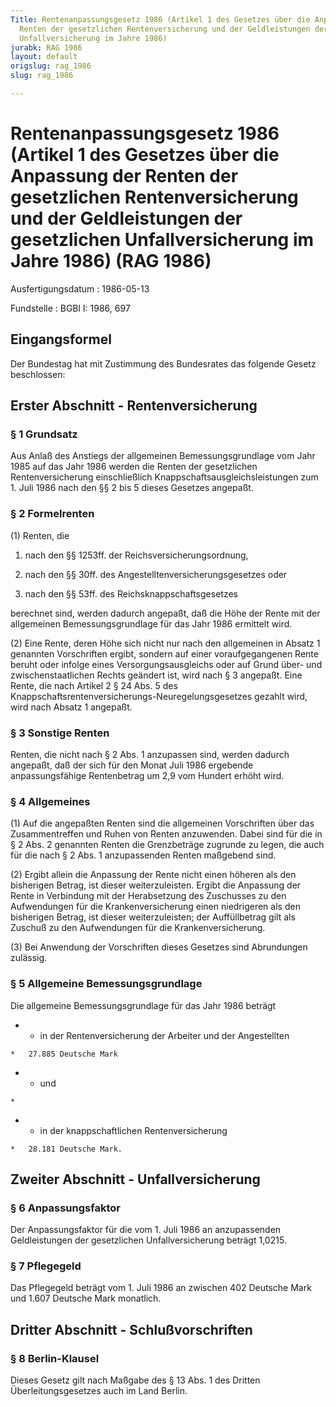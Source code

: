 ```yaml
---
Title: Rentenanpassungsgesetz 1986 (Artikel 1 des Gesetzes über die Anpassung der
  Renten der gesetzlichen Rentenversicherung und der Geldleistungen der gesetzlichen
  Unfallversicherung im Jahre 1986)
jurabk: RAG 1986
layout: default
origslug: rag_1986
slug: rag_1986

---
```


# Rentenanpassungsgesetz 1986 (Artikel 1 des Gesetzes über die Anpassung der Renten der gesetzlichen Rentenversicherung und der Geldleistungen der gesetzlichen Unfallversicherung im Jahre 1986) (RAG 1986)

Ausfertigungsdatum
:   1986-05-13

Fundstelle
:   BGBl I: 1986, 697



## Eingangsformel

Der Bundestag hat mit Zustimmung des Bundesrates das folgende Gesetz beschlossen:


## Erster Abschnitt - Rentenversicherung



### § 1 Grundsatz

Aus Anlaß des Anstiegs der allgemeinen Bemessungsgrundlage vom Jahr 1985 auf das Jahr 1986 werden die Renten der gesetzlichen Rentenversicherung einschließlich Knappschaftsausgleichsleistungen zum 1. Juli 1986 nach den §§ 2 bis 5 dieses Gesetzes angepaßt.


### § 2 Formelrenten

(1) Renten, die

1.  nach den §§ 1253ff. der Reichsversicherungsordnung,


2.  nach den §§ 30ff. des Angestelltenversicherungsgesetzes oder


3.  nach den §§ 53ff. des Reichsknappschaftsgesetzes



berechnet sind, werden dadurch angepaßt, daß die Höhe der Rente mit der allgemeinen Bemessungsgrundlage für das Jahr 1986 ermittelt wird.

(2) Eine Rente, deren Höhe sich nicht nur nach den allgemeinen in Absatz 1 genannten Vorschriften ergibt, sondern auf einer voraufgegangenen Rente beruht oder infolge eines Versorgungsausgleichs oder auf Grund über- und zwischenstaatlichen Rechts geändert ist, wird nach § 3 angepaßt. Eine Rente, die nach Artikel 2 § 24 Abs. 5 des Knappschaftsrentenversicherungs-Neuregelungsgesetzes gezahlt wird, wird nach Absatz 1 angepaßt.


### § 3 Sonstige Renten

Renten, die nicht nach § 2 Abs. 1 anzupassen sind, werden dadurch angepaßt, daß der sich für den Monat Juli 1986 ergebende anpassungsfähige Rentenbetrag um 2,9 vom Hundert erhöht wird.


### § 4 Allgemeines

(1) Auf die angepaßten Renten sind die allgemeinen Vorschriften über das Zusammentreffen und Ruhen von Renten anzuwenden. Dabei sind für die in § 2 Abs. 2 genannten Renten die Grenzbeträge zugrunde zu legen, die auch für die nach § 2 Abs. 1 anzupassenden Renten maßgebend sind.

(2) Ergibt allein die Anpassung der Rente nicht einen höheren als den bisherigen Betrag, ist dieser weiterzuleisten. Ergibt die Anpassung der Rente in Verbindung mit der Herabsetzung des Zuschusses zu den Aufwendungen für die Krankenversicherung einen niedrigeren als den bisherigen Betrag, ist dieser weiterzuleisten; der Auffüllbetrag gilt als Zuschuß zu den Aufwendungen für die Krankenversicherung.

(3) Bei Anwendung der Vorschriften dieses Gesetzes sind Abrundungen zulässig.


### § 5 Allgemeine Bemessungsgrundlage

Die allgemeine Bemessungsgrundlage für das Jahr 1986 beträgt

*    *   in der Rentenversicherung der Arbeiter und der Angestellten

    *   27.885 Deutsche Mark


*    *   und

    *

*    *   in der knappschaftlichen Rentenversicherung

    *   28.181 Deutsche Mark.





## Zweiter Abschnitt - Unfallversicherung



### § 6 Anpassungsfaktor

Der Anpassungsfaktor für die vom 1. Juli 1986 an anzupassenden Geldleistungen der gesetzlichen Unfallversicherung beträgt 1,0215.


### § 7 Pflegegeld

Das Pflegegeld beträgt vom 1. Juli 1986 an zwischen 402 Deutsche Mark und 1.607 Deutsche Mark monatlich.


## Dritter Abschnitt - Schlußvorschriften



### § 8 Berlin-Klausel

Dieses Gesetz gilt nach Maßgabe des § 13 Abs. 1 des Dritten Überleitungsgesetzes auch im Land Berlin.

